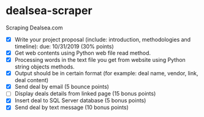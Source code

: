 # dealsea-scraper
Scraping Dealsea.com
- [x] Write your project proposal (include: introduction, methodologies and timeline): due: 10/31/2019 (30% points)
- [x] Get web contents using Python web file read method.
- [x] Processing words in the text file you get from website using Python string objects methods.
- [x] Output should be in certain format (for example: deal name, vendor, link, deal content)
- [x] Send deal by email (5 bounce points)
- [ ] Display deals details from linked page (15 bonus points)
- [x] Insert deal to SQL Server database (5 bonus points)
- [x] Send deal by text message (10 bonus  points)
